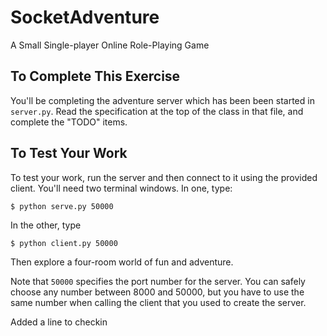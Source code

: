 # SocketAdventure

A Small Single-player Online Role-Playing Game

## To Complete This Exercise

You'll be completing the adventure server which has been been started in `server.py`. Read the specification at the top of the class in that file, and complete the "TODO" items.

## To Test Your Work

To test your work, run the server and then connect to it using the provided client. You'll need two terminal windows. In one, type:

```
$ python serve.py 50000
```

In the other, type
```
$ python client.py 50000
```

Then explore a four-room world of fun and adventure.

Note that `50000` specifies the port number for the server. You can safely choose any number between 8000 and 50000, but you have to use the same number when calling the client that you used to create the server.

Added a line to checkin
